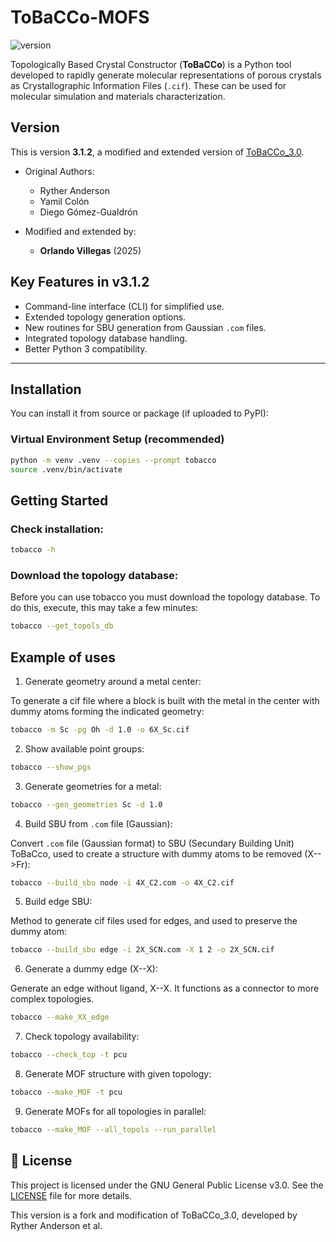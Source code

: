 # ToBaCCo-MOFS

![version](https://img.shields.io/badge/version-3.1.2-blue)


Topologically Based Crystal Constructor (**ToBaCCo**) is a Python tool developed to rapidly generate molecular representations of porous crystals as Crystallographic Information Files (`.cif`). These can be used for molecular simulation and materials characterization.

## Version

This is version **3.1.2**, a modified and extended version of [ToBaCCo_3.0](https://github.com/tobacco-mofs/tobacco_3.0).

- Original Authors:
  - Ryther Anderson
  - Yamil Colón
  - Diego Gómez-Gualdrón

- Modified and extended by:
  - **Orlando Villegas** (2025)


## Key Features in v3.1.2

- Command-line interface (CLI) for simplified use.
- Extended topology generation options.
- New routines for SBU generation from Gaussian `.com` files.
- Integrated topology database handling.
- Better Python 3 compatibility.

---


## Installation

You can install it from source or package (if uploaded to PyPI):

### Virtual Environment Setup (recommended)

```bash
python -m venv .venv --copies --prompt tobacco
source .venv/bin/activate
```

## Getting Started


### Check installation:


```bash
tobacco -h
```

### Download the topology database:

Before you can use tobacco you must download the topology database. To do this, execute, this may take a few minutes:

```bash
tobacco --get_topols_db
```

## Example of uses

1. Generate geometry around a metal center:

To generate a cif file where a block is built with the metal in the center with dummy atoms forming the indicated geometry:

```bash
tobacco -m Sc -pg Oh -d 1.0 -o 6X_Sc.cif
```

2. Show available point groups:

```bash
tobacco --show_pgs
```

3. Generate geometries for a metal:

```bash
tobacco --gen_geometries Sc -d 1.0
```

4. Build SBU from `.com` file (Gaussian):

Convert `.com` file (Gaussian format) to SBU (Secundary Building Unit) ToBaCco, used to create a structure with dummy atoms to be removed (X-->Fr):

```bash
tobacco --build_sbu node -i 4X_C2.com -o 4X_C2.cif
```

5. Build edge SBU:

Method to generate cif files used for edges, and used to preserve the dummy atom:

```bash
tobacco --build_sbu edge -i 2X_SCN.com -X 1 2 -o 2X_SCN.cif
```


6. Generate a dummy edge (X--X):

Generate an edge without ligand, X--X. It functions as a connector to more complex topologies.

```bash
tobacco --make_XX_edge
```


7. Check topology availability:

```bash
tobacco --check_top -t pcu
```

8. Generate MOF structure with given topology:


```bash
tobacco --make_MOF -t pcu
```

9. Generate MOFs for all topologies in parallel:


```bash
tobacco --make_MOF --all_topols --run_parallel
```


## 📄 License

This project is licensed under the GNU General Public License v3.0. See the [LICENSE](./LICENSE) file for more details.

This version is a fork and modification of ToBaCCo_3.0, developed by Ryther Anderson et al.